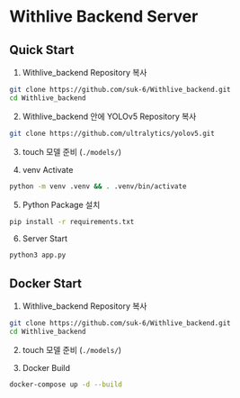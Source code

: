 # Withlive Backend Server

## Quick Start

1. Withlive_backend Repository 복사
   
```bash
git clone https://github.com/suk-6/Withlive_backend.git
cd Withlive_backend
```  

2. Withlive_backend 안에 YOLOv5 Repository 복사

```bash
git clone https://github.com/ultralytics/yolov5.git
```

3. touch 모델 준비 (`./models/`)

4. venv Activate

```bash
python -m venv .venv && . .venv/bin/activate
```

5. Python Package 설치

```bash
pip install -r requirements.txt
```

6. Server Start

```bash
python3 app.py
```

## Docker Start

1. Withlive_backend Repository 복사
   
```bash
git clone https://github.com/suk-6/Withlive_backend.git
cd Withlive_backend
```

2. touch 모델 준비 (`./models/`)

3. Docker Build

```bash
docker-compose up -d --build
```

